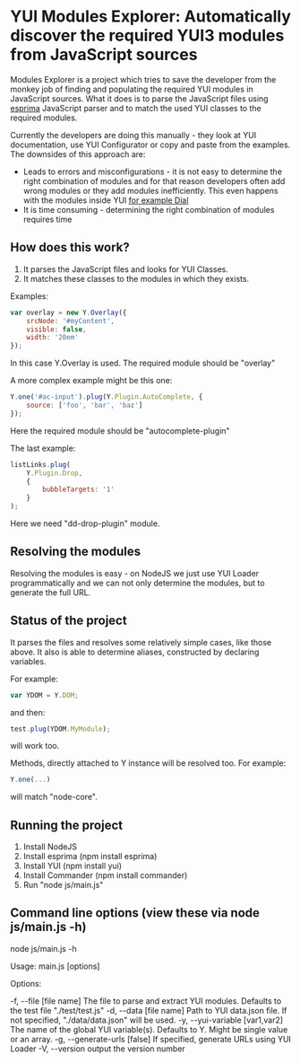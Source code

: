 YUI Modules Explorer: Automatically discover the required YUI3 modules from JavaScript sources
========================================

Modules Explorer is a project which tries to save the developer from the monkey job of finding and populating the required YUI modules in JavaScript sources. What it does is to parse the JavaScript files using [esprima](http://esprima.org/) JavaScript parser and to match the used YUI classes to the required modules.

Currently the developers are doing this manually - they look at YUI documentation, use YUI Configurator or copy and paste from the examples. The downsides of this approach are:
* Leads to errors and misconfigurations - it is not easy to determine the right combination of modules and for that reason developers often add wrong modules or they add modules inefficiently. This even happens with the modules inside YUI [for example Dial](http://www.yuiblog.com/blog/2011/07/01/yui-and-loader-changes-for-3-4-0/)
* It is time consuming - determining the right combination of modules requires time

How does this work?
-----------

1. It parses the JavaScript files and looks for YUI Classes.
2. It matches these classes to the modules in which they exists.

Examples:

```javascript
var overlay = new Y.Overlay({
	srcNode: '#myContent',
	visible: false,
	width: '20em'
});
```

In this case Y.Overlay is used. The required module should be "overlay"

A more complex example might be this one:

```javascript
Y.one('#ac-input').plug(Y.Plugin.AutoComplete, {
	source: ['foo', 'bar', 'baz']
});
```

Here the required module should be "autocomplete-plugin"


The last example:

```javascript
listLinks.plug(
	Y.Plugin.Drop,
	{
		bubbleTargets: '1'
	}
);
```

Here we need "dd-drop-plugin" module.

Resolving the modules
-----------

Resolving the modules is easy - on NodeJS we just use YUI Loader programmatically and we can not only determine the modules, but to generate the full URL.


Status of the project
-----------

It parses the files and resolves some relatively simple cases, like those above. It also is able to determine aliases, constructed by declaring variables.

For example:

```javascript
var YDOM = Y.DOM;
```

and then:

```javascript
test.plug(YDOM.MyModule);
```

will work too.

Methods, directly attached to Y instance will be resolved too. For example:

```javascript
Y.one(...)
```

will match "node-core".

Running the project
-----------

1. Install NodeJS
2. Install esprima (npm install esprima)
3. Install YUI (npm install yui)
4. Install Commander (npm install commander)
4. Run "node js/main.js"

Command line options (view these via node js/main.js -h)
-----------

node js/main.js -h

Usage: main.js [options]

Options:

-f, --file [file name]          The file to parse and extract YUI modules. Defaults to the test file "./test/test.js"
-d, --data [file name]          Path to YUI data.json file. If not specified, "./data/data.json" will be used.
-y, --yui-variable [var1,var2]  The name of the global YUI variable(s). Defaults to Y. Might be single value or an array.
-g, --generate-urls [false]     If specified, generate URLs using YUI Loader
-V, --version                   output the version number